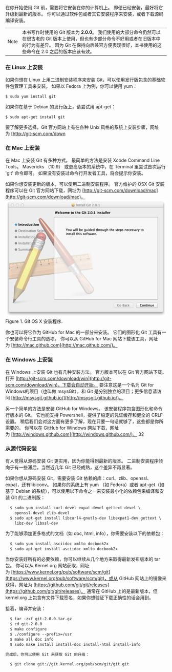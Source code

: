 在你开始使用 Git 前，需要将它安装在你的计算机上。 即便已经安装，最好将它升级到最新的版本。 你可以通过软件包或者其它安装程序来安装，或者下载源码编译安装。

|      |                                                                                                                                    |
| ---- | ---------------------------------------------------------------------------------------------------------------------------------- |
| Note | 本书写作时使用的 Git 版本为 **2.0.0**。 我们使用的大部分命令仍然可以在很古老的 Git 版本上使用，但也有少部分命令不好用或者在旧版本中的行为有差异。 因为 Git 在保持向后兼容方便表现很好，本书使用的这些命令在 2.0 之后的版本应该有效。 |

### 在 Linux 上安装
如果你想在 Linux 上用二进制安装程序来安装 Git，可以使用发行版包含的基础软件包管理工具来安装。 如果以 Fedora 上为例，你可以使用 yum：
```console
$ sudo yum install git
```
如果你在基于 Debian 的发行版上，请尝试用 apt-get：
```console
$ sudo apt-get install git
```
要了解更多选择，Git 官方网站上有在各种 Unix 风格的系统上安装步骤，网址为 [http://git-scm.com/down

### 在 Mac 上安装

在 Mac 上安装 Git 有多种方式。 最简单的方法是安装 Xcode Command Line Tools。 Mavericks （10.9） 或更高版本的系统中，在 Terminal 里尝试首次运行 'git' 命令即可。 如果没有安装过命令行开发者工具，将会提示你安装。

如果你想安装更新的版本，可以使用二进制安装程序。 官方维护的 OSX Git 安装程序可以在 Git 官方网站下载，网址为 [http://git-scm.com/download/mac](http://git-scm.com/download/mac)。
![](asserts/Pasted%20image%2020250730133813.png)
Figure 1. Git OS X 安装程序.

你也可以将它作为 GitHub for Mac 的一部分来安装。 它们的图形化 Git 工具有一个安装命令行工具的选项。 你可以从 GitHub for Mac 网站下载该工具，网址为 [http://mac.github.com](http://mac.github.com/)。

### 在 Windows 上安装
在 Windows 上安装 Git 也有几种安装方法。 官方版本可以在 Git 官方网站下载。 打开 [http://git-scm.com/download/win](http://git-scm.com/download/win)，下载会自动开始。 要注意这是一个名为 Git for Windows的项目（也叫做 msysGit），和 Git 是分别独立的项目；更多信息请访问 [http://msysgit.github.io/](http://msysgit.github.io/)。

另一个简单的方法是安装 GitHub for Windows。 该安装程序包含图形化和命令行版本的 Git。 它也能支持 Powershell，提供了稳定的凭证缓存和健全的 CRLF 设置。 稍后我们会对这方面有更多了解，现在只要一句话就够了，这些都是你所需要的。 你可以在 GitHub for Windows 网站下载，网址为 [http://windows.github.com](http://windows.github.com/)。
32

### 从源代码安装

有人觉得从源码安装 Git 更实用，因为你能得到最新的版本。 二进制安装程序倾向于有一些滞后，当然近几年 Git 已经成熟，这个差异不再显著。

如果你想从源码安装 Git，需要安装 Git 依赖的库：curl、zlib、openssl、expat，还有libiconv。 如果你的系统上有 yum （如 Fedora）或者 apt-get（如基于 Debian 的系统），可以使用以下命令之一来安装最小化的依赖包来编译和安装 Git 的二进制版：

```console
  $ sudo yum install curl-devel expat-devel gettext-devel \
    openssl-devel zlib-devel
  $ sudo apt-get install libcurl4-gnutls-dev libexpat1-dev gettext \
    libz-dev libssl-dev
```
为了能够添加更多格式的文档（如 doc, html, info），你需要安装以下的依赖包：
```console
  $ sudo yum install asciidoc xmlto docbook2x
  $ sudo apt-get install asciidoc xmlto docbook2x
```
当你安装好所有的必要依赖，你可以继续从几个地方来取得最新发布版本的 tar 包。 你可以从 Kernel.org 网站获取，网址为 [https://www.kernel.org/pub/software/scm/git](https://www.kernel.org/pub/software/scm/git)，或从 GitHub 网站上的镜像来获得，网址为 [https://github.com/git/git/releases](https://github.com/git/git/releases)。 通常在 GitHub 上的是最新版本，但 kernel.org 上包含有文件下载签名，如果你想验证下载正确性的话会用到。

接着，编译并安装：
```console
  $ tar -zxf git-2.0.0.tar.gz
  $ cd git-2.0.0
  $ make configure
  $ ./configure --prefix=/usr
  $ make all doc info
  $ sudo make install install-doc install-html install-info
```
	完成后，你可以使用 Git 来获取 Git 的升级：
```console
  $ git clone git://git.kernel.org/pub/scm/git/git.git
```

